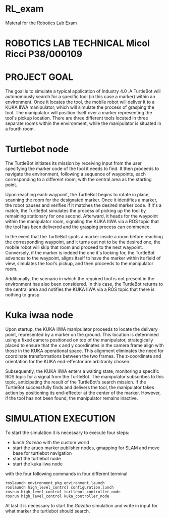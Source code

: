 # RL_exam
Materal for the Robotics Lab Exam
# ROBOTICS LAB TECHNICAL  Micol Ricci P38/000109 

#  PROJECT GOAL
The goal is to simulate a typical application of Industry 4.0 .A TurtleBot will autonomously search for a specific tool (in this case a marker) within an environment. Once it locates the tool, the mobile robot will deliver it to a KUKA IIWA manipulator, which will simulate the process of grasping the tool. The manipulator will position itself over a marker representing the tool's pickup location. There are three different tools located in three separate rooms within the environment, while the manipulator is situated in a fourth room.

#  Turtlebot node

The TurtleBot initiates its mission by receiving input from the user specifying the marker code of the tool it needs to find. It then proceeds to navigate the environment, following a sequence of waypoints, each corresponding to a different room, with the central area as the starting point.

Upon reaching each waypoint, the TurtleBot begins to rotate in place, scanning the room for the designated marker. Once it identifies a marker, the robot pauses and verifies if it matches the desired marker code. If it's a match, the TurtleBot simulates the process of picking up the tool by remaining stationary for one second. Afterward, it heads for the waypoint within the manipulator room, signaling the KUKA IIWA via a ROS topic that the tool has been delivered and the grasping process can commence.

In the event that the TurtleBot spots a marker inside a room before reaching the corresponding waypoint, and it turns out not to be the desired one, the mobile robot will skip that room and proceed to the next waypoint. Conversely, if the marker is indeed the one it's looking for, the TurtleBot advances to the waypoint, aligns itself to have the marker within its field of view, simulates the tool's pickup, and then proceeds to the manipulator room.

Additionally, the scenario in which the required tool is not present in the environment has also been considered. In this case, the TurtleBot returns to the central area and notifies the KUKA IIWA via a ROS topic that there is nothing to grasp.

# Kuka iwaa node

Upon startup, the KUKA IIWA manipulator proceeds to locate the delivery point, represented by a marker on the ground. This location is determined using a fixed camera positioned on top of the manipulator, strategically placed to ensure that the x and y coordinates in the camera frame align with those in the KUKA operational space. This alignment eliminates the need for coordinate transformations between the two frames. The z-coordinate and orientation for the KUKA end-effector are arbitrarily chosen.

Subsequently, the KUKA IIWA enters a waiting state, monitoring a specific ROS topic for a signal from the TurtleBot. The manipulator subscribes to this topic, anticipating the result of the TurtleBot's search mission. If the TurtleBot successfully finds and delivers the tool, the manipulator takes action by positioning its end-effector at the center of the marker. However, if the tool has not been found, the manipulator remains inactive.



# SIMULATION EXECUTION

To start the simulation it is necessary to execute four steps:

- lunch _Gazebo_ with the custom world
- start the aruco marker publisher nodes, gmapping for SLAM and move base for turtlebot navigation
- start the turtlebot node
- start the kuka iiwa node

with the four following commands in four different terminal
```
roslaunch environment_pkg environment.launch
roslaunch high_level_control configuration.lunch
rosrun high_level_control turtlebot_controller_node
rosrun high_level_control kuka_controller_node
```

At last it is necessary to start the _Gazebo_ simulation and write in input for what marker the turtlebot should search. 

